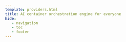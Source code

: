 ```yaml
---
template: providers.html
title: AI container orchestration engine for everyone
hide:
   - navigation
   - toc
   - footer
---
```

